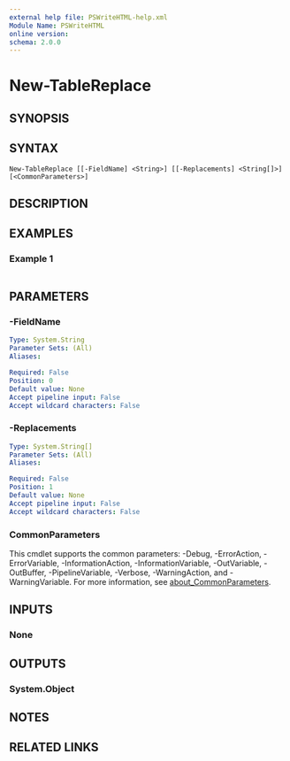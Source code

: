 ```yaml
---
external help file: PSWriteHTML-help.xml
Module Name: PSWriteHTML
online version:
schema: 2.0.0
---
```


# New-TableReplace

## SYNOPSIS


## SYNTAX

```
New-TableReplace [[-FieldName] <String>] [[-Replacements] <String[]>] [<CommonParameters>]
```

## DESCRIPTION


## EXAMPLES

### Example 1
```powershell

```



## PARAMETERS

### -FieldName


```yaml
Type: System.String
Parameter Sets: (All)
Aliases:

Required: False
Position: 0
Default value: None
Accept pipeline input: False
Accept wildcard characters: False
```

### -Replacements


```yaml
Type: System.String[]
Parameter Sets: (All)
Aliases:

Required: False
Position: 1
Default value: None
Accept pipeline input: False
Accept wildcard characters: False
```

### CommonParameters
This cmdlet supports the common parameters: -Debug, -ErrorAction, -ErrorVariable, -InformationAction, -InformationVariable, -OutVariable, -OutBuffer, -PipelineVariable, -Verbose, -WarningAction, and -WarningVariable. For more information, see [about_CommonParameters](http://go.microsoft.com/fwlink/?LinkID=113216).

## INPUTS

### None

## OUTPUTS

### System.Object
## NOTES

## RELATED LINKS
